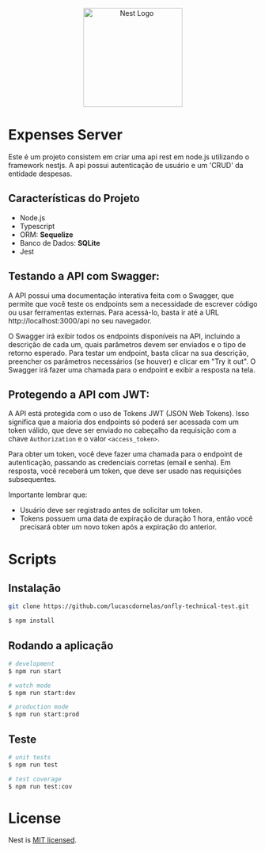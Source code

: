 <p align="center">
  <a href="http://nestjs.com/" target="blank"><img src="https://nestjs.com/img/logo-small.svg" width="200" alt="Nest Logo" /></a>
</p>

# Expenses Server

Este é um projeto consistem em criar uma api rest em node.js utilizando o framework nestjs. A api possui autenticação de usuário e um 'CRUD' da entidade despesas.


## Características do Projeto

- Node.js
- Typescript
- ORM: **Sequelize**
- Banco de Dados: **SQLite**
- Jest


## Testando a API com Swagger:

A API possui uma documentação interativa feita com o Swagger, que permite que você teste os endpoints sem a necessidade de escrever código ou usar ferramentas externas. Para acessá-lo, basta ir até a URL http://localhost:3000/api no seu navegador.

O Swagger irá exibir todos os endpoints disponíveis na API, incluindo a descrição de cada um, quais parâmetros devem ser enviados e o tipo de retorno esperado. Para testar um endpoint, basta clicar na sua descrição, preencher os parâmetros necessários (se houver) e clicar em "Try it out". O Swagger irá fazer uma chamada para o endpoint e exibir a resposta na tela.


## Protegendo a API com JWT:

A API está protegida com o uso de Tokens JWT (JSON Web Tokens). Isso significa que a maioria dos endpoints só poderá ser acessada com um token válido, que deve ser enviado no cabeçalho da requisição com a chave `Authorization` e o valor `<access_token>`.

Para obter um token, você deve fazer uma chamada para o endpoint de autenticação, passando as credenciais corretas (email e senha). Em resposta, você receberá um token, que deve ser usado nas requisições subsequentes.

Importante lembrar que:
- Usuário deve ser registrado antes de solicitar um token.
- Tokens possuem uma data de expiração de duração 1 hora, então você precisará obter um novo token após a expiração do anterior.


# Scripts

## Instalação

```bash
git clone https://github.com/lucascdornelas/onfly-technical-test.git
```

```bash
$ npm install
```


## Rodando a aplicação

```bash
# development
$ npm run start

# watch mode
$ npm run start:dev

# production mode
$ npm run start:prod
```


## Teste

```bash
# unit tests
$ npm run test

# test coverage
$ npm run test:cov
```


# License

Nest is [MIT licensed](LICENSE).

